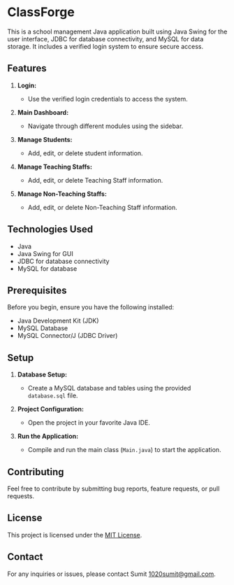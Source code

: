 # ClassForge

This is a school management Java application built using Java Swing for the user interface, JDBC for database connectivity, and MySQL for data storage. It includes a verified login system to ensure secure access.

## Features

1. **Login:**
   - Use the verified login credentials to access the system.

2. **Main Dashboard:**
   - Navigate through different modules using the sidebar.

3. **Manage Students:**
   - Add, edit, or delete student information.

3. **Manage Teaching Staffs:**
   - Add, edit, or delete Teaching Staff information.

3. **Manage Non-Teaching Staffs:**
   - Add, edit, or delete Non-Teaching Staff information.
  
   
## Technologies Used

- Java
- Java Swing for GUI
- JDBC for database connectivity
- MySQL for database

## Prerequisites

Before you begin, ensure you have the following installed:

- Java Development Kit (JDK)
- MySQL Database
- MySQL Connector/J (JDBC Driver)

## Setup

1. **Database Setup:**
   - Create a MySQL database and tables using the provided `database.sql` file.

2. **Project Configuration:**
   - Open the project in your favorite Java IDE.

3. **Run the Application:**
   - Compile and run the main class (`Main.java`) to start the application.

## Contributing

Feel free to contribute by submitting bug reports, feature requests, or pull requests.

## License

This project is licensed under the [MIT License](LICENSE).

## Contact

For any inquiries or issues, please contact Sumit 1020sumit@gmail.com.

